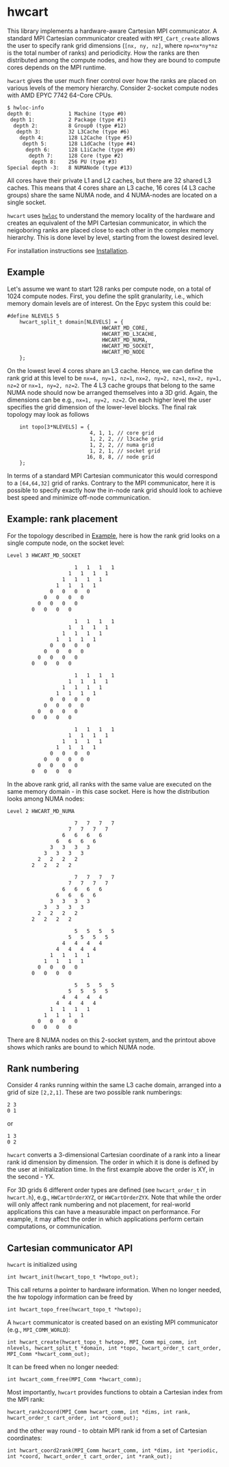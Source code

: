 # hwcart

This library implements a hardware-aware Cartesian MPI communicator. 
A standard MPI Cartesian communicator created with `MPI_Cart_create`
allows the user to specify rank grid dimensions (`[nx, ny, nz]`, where
`np=nx*ny*nz` is the total number of ranks) and periodicity. How the ranks
are then distributed among the compute nodes, and how they are bound to
compute cores depends on the MPI runtime.

`hwcart` gives the user much finer control over how the ranks are
placed on various levels of the memory hierarchy. Consider 2-socket compute nodes
with AMD EPYC 7742 64-Core CPUs. 

```
$ hwloc-info
depth 0:            1 Machine (type #0)
 depth 1:           2 Package (type #1)
  depth 2:          8 Group0 (type #12)
   depth 3:         32 L3Cache (type #6)
    depth 4:        128 L2Cache (type #5)
     depth 5:       128 L1dCache (type #4)
      depth 6:      128 L1iCache (type #9)
       depth 7:     128 Core (type #2)
        depth 8:    256 PU (type #3)
Special depth -3:   8 NUMANode (type #13)

```
All cores have their private L1 and L2 caches, but there are 32 shared L3 caches. 
This means that 4 cores share an L3 cache, 16 cores (4 L3 cache groups) share 
the same NUMA node, and 4 NUMA-nodes are located on a single socket.

`hwcart` uses [`hwloc`](https://www.open-mpi.org/projects/hwloc/) to understand
the memory locality of the hardware and creates an equivalent of the MPI Cartesian
communicator, in which the neigoboring ranks are placed close to each other in
the complex memory hierarchy. This is done level by level, starting from the lowest
desired level. 

For installation instructions see [Installation](INSTALL.md).

## Example
Let's assume we want to start 128 ranks per compute node, on a total of
1024 compute nodes. First, you define the split granularity, i.e., which memory domain
levels are of interest. On the Epyc system this could be:

```
#define NLEVELS 5
    hwcart_split_t domain[NLEVELS] = {
                               HWCART_MD_CORE,
                               HWCART_MD_L3CACHE,
                               HWCART_MD_NUMA,
                               HWCART_MD_SOCKET,
                               HWCART_MD_NODE
    };
```
On the lowest level 4 cores share an L3 cache. Hence, we can define the rank
grid at this level to be `nx=4, ny=1, nz=1`, `nx=2, ny=2, nz=1`, `nx=2, ny=1, nz=2` or `nx=1, ny=2, nz=2`. 
The 4 L3 cache groups that belong to the same NUMA node should now be arranged themselves 
into a 3D grid. Again, the dimensions can be e.g., `nx=1, ny=2, nz=2`. On each higher level
the user specifies the grid dimension of the lower-level blocks. The final rak topology
may look as follows

```
    int topo[3*NLEVELS] = {
                           4, 1, 1, // core grid
                           1, 2, 2, // l3cache grid
                           1, 2, 2, // numa grid
                           1, 2, 1, // socket grid
                          16, 8, 8, // node grid
    };
```
In terms of a standard MPI Cartesian communicator this would correspond to a `[64,64,32]` grid
of ranks. Contrary to the MPI communicator, here it is possible to specify exactly how the
in-node rank grid should look to achieve best speed and minimize off-node communication.


## Example: rank placement
For the topology described in [Example](#example), here is how the rank grid looks on a single compute node, 
on the socket level:
```
Level 3 HWCART_MD_SOCKET

                      1   1   1   1
                    1   1   1   1
                  1   1   1   1
                1   1   1   1
              0   0   0   0
            0   0   0   0
          0   0   0   0
        0   0   0   0

                      1   1   1   1
                    1   1   1   1
                  1   1   1   1
                1   1   1   1
              0   0   0   0
            0   0   0   0
          0   0   0   0
        0   0   0   0

                      1   1   1   1
                    1   1   1   1
                  1   1   1   1
                1   1   1   1
              0   0   0   0
            0   0   0   0
          0   0   0   0
        0   0   0   0

                      1   1   1   1
                    1   1   1   1
                  1   1   1   1
                1   1   1   1
              0   0   0   0
            0   0   0   0
          0   0   0   0
        0   0   0   0

```
In the above rank grid, all ranks with the same value are executed on the same memory domain - in this case socket.
Here is how the distribution looks among NUMA nodes:
```
Level 2 HWCART_MD_NUMA

                      7   7   7   7
                    7   7   7   7
                  6   6   6   6
                6   6   6   6
              3   3   3   3
            3   3   3   3
          2   2   2   2
        2   2   2   2

                      7   7   7   7
                    7   7   7   7
                  6   6   6   6
                6   6   6   6
              3   3   3   3
            3   3   3   3
          2   2   2   2
        2   2   2   2

                      5   5   5   5
                    5   5   5   5
                  4   4   4   4
                4   4   4   4
              1   1   1   1
            1   1   1   1
          0   0   0   0
        0   0   0   0

                      5   5   5   5
                    5   5   5   5
                  4   4   4   4
                4   4   4   4
              1   1   1   1
            1   1   1   1
          0   0   0   0
        0   0   0   0
```
There are 8 NUMA nodes on this 2-socket system, and the printout above shows which ranks
are bound to which NUMA node.


## Rank numbering
Consider 4 ranks running within the same L3 cache domain, arranged into a grid of size `[2,2,1]`. 
These are two possible rank numberings:

```
2 3
0 1
```
or 
```
1 3
0 2
```
`hwcart` converts a 3-dimensional Cartesian coordinate of a rank into a linear rank id dimension by dimension.
The order in which it is done is defined by the user at initialization time. In the first example above 
the order is XY, in the second - YX.

For 3D grids 6 different order types are defined (see `hwcart_order_t` in `hwcart.h`), e.g., `HWCartOrderXYZ`, or `HWCartOrderZYX`. 
Note that while the order will only affect rank numbering and not placement, for real-world applications 
this can have a measurable impact on performance. For example, it may affect the order in which applications
perform certain computations, or communication.


## Cartesian communicator API
`hwcart` is initialized using
```
int hwcart_init(hwcart_topo_t *hwtopo_out);
```
This call returns a pointer to hardware information. When no longer needed, the hw topology information
can be freed by 
```
int hwcart_topo_free(hwcart_topo_t *hwtopo);
```

A `hwcart` communicator is created based on an existing MPI communicator (e.g., `MPI_COMM_WORLD`):
```
int hwcart_create(hwcart_topo_t hwtopo, MPI_Comm mpi_comm, int nlevels, hwcart_split_t *domain, int *topo, hwcart_order_t cart_order, MPI_Comm *hwcart_comm_out);
```
It can be freed when no longer needed:
```
int hwcart_comm_free(MPI_Comm *hwcart_comm);
```

Most importantly, `hwcart` provides functions to obtain a Cartesian index from the MPI rank:

```
hwcart_rank2coord(MPI_Comm hwcart_comm, int *dims, int rank, hwcart_order_t cart_order, int *coord_out);
```
and the other way round - to obtain MPI rank id from a set of Cartesian coordinates:

```
int hwcart_coord2rank(MPI_Comm hwcart_comm, int *dims, int *periodic, int *coord, hwcart_order_t cart_order, int *rank_out);
```
